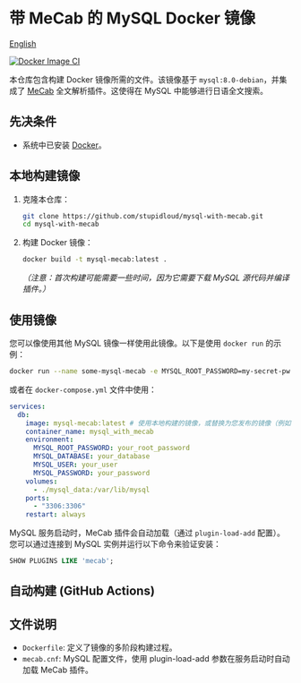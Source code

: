 # 带 MeCab 的 MySQL Docker 镜像

[English](README.md)

[![Docker Image CI](https://github.com/stupidloud/mysql-with-mecab/actions/workflows/docker-publish.yml/badge.svg)](https://github.com/stupidloud/mysql-with-mecab/actions/workflows/docker-publish.yml)

本仓库包含构建 Docker 镜像所需的文件。该镜像基于 `mysql:8.0-debian`，并集成了 [MeCab](https://taku910.github.io/mecab/) 全文解析插件。这使得在 MySQL 中能够进行日语全文搜索。
## 先决条件

*   系统中已安装 [Docker](https://docs.docker.com/get-docker/)。

## 本地构建镜像

1.  克隆本仓库：
    ```bash
    git clone https://github.com/stupidloud/mysql-with-mecab.git
    cd mysql-with-mecab
    ```
2.  构建 Docker 镜像：
    ```bash
    docker build -t mysql-mecab:latest .
    ```
    *（注意：首次构建可能需要一些时间，因为它需要下载 MySQL 源代码并编译插件。）*

## 使用镜像

您可以像使用其他 MySQL 镜像一样使用此镜像。以下是使用 `docker run` 的示例：

```bash
docker run --name some-mysql-mecab -e MYSQL_ROOT_PASSWORD=my-secret-pw -d mysql-mecab:latest
```

或者在 `docker-compose.yml` 文件中使用：

```yaml
services:
  db:
    image: mysql-mecab:latest # 使用本地构建的镜像，或替换为您发布的镜像（例如：your-dockerhub-username/mysql-mecab:latest）
    container_name: mysql_with_mecab
    environment:
      MYSQL_ROOT_PASSWORD: your_root_password
      MYSQL_DATABASE: your_database
      MYSQL_USER: your_user
      MYSQL_PASSWORD: your_password
    volumes:
      - ./mysql_data:/var/lib/mysql
    ports:
      - "3306:3306"
    restart: always
```

MySQL 服务启动时，MeCab 插件会自动加载（通过 `plugin-load-add` 配置）。您可以通过连接到 MySQL 实例并运行以下命令来验证安装：

```sql
SHOW PLUGINS LIKE 'mecab';
```

## 自动构建 (GitHub Actions)

## 文件说明

*   `Dockerfile`: 定义了镜像的多阶段构建过程。
*   `mecab.cnf`: MySQL 配置文件，使用 plugin-load-add 参数在服务启动时自动加载 MeCab 插件。